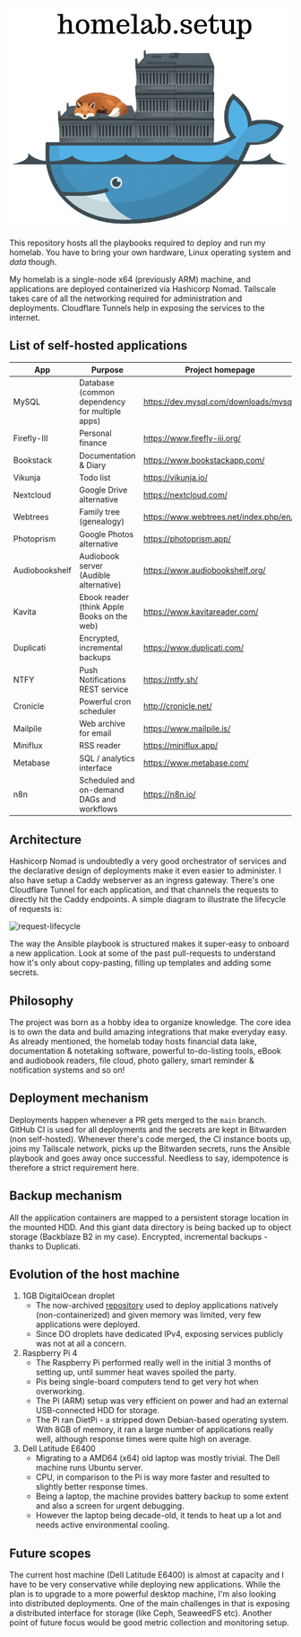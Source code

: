 ![homelab.setup-logo](homelab.setup_logo.png)

This repository hosts all the playbooks required to deploy and run my homelab. You have to bring your own hardware, Linux operating system and *data* though.

My homelab is a single-node x64 (previously ARM) machine, and applications are deployed containerized via Hashicorp Nomad. Tailscale takes care of all the networking required for administration and deployments. Cloudflare Tunnels help in exposing the services to the internet.

## List of self-hosted applications

| App            | Purpose                                        | Project homepage                       |
|----------------|------------------------------------------------|----------------------------------------|
| MySQL          | Database (common dependency for multiple apps) | https://dev.mysql.com/downloads/mysql/ |
| Firefly-III    | Personal finance                               | https://www.firefly-iii.org/           |
| Bookstack      | Documentation & Diary                          | https://www.bookstackapp.com/          |
| Vikunja        | Todo list                                      | https://vikunja.io/                    |
| Nextcloud      | Google Drive alternative                       | https://nextcloud.com/                 |
| Webtrees       | Family tree (genealogy)                        | https://www.webtrees.net/index.php/en/ |
| Photoprism     | Google Photos alternative                      | https://photoprism.app/                |
| Audiobookshelf | Audiobook server (Audible alternative)         | https://www.audiobookshelf.org/        |
| Kavita         | Ebook reader (think Apple Books on the web)    | https://www.kavitareader.com/          |
| Duplicati      | Encrypted, incremental backups                 | https://www.duplicati.com/             |
| NTFY           | Push Notifications REST service                | https://ntfy.sh/                       |
| Cronicle       | Powerful cron scheduler                        | http://cronicle.net/                   |
| Mailpile       | Web archive for email                          | https://www.mailpile.is/               |
| Miniflux       | RSS reader                                     | https://miniflux.app/                  |
| Metabase       | SQL / analytics interface                      | https://www.metabase.com/              |
| n8n            | Scheduled and on-demand DAGs and workflows     | https://n8n.io/                        |

## Architecture

Hashicorp Nomad is undoubtedly a very good orchestrator of services and the declarative design of deployments make it even easier to administer. I also have setup a Caddy webserver as an ingress gateway. There's one Cloudflare Tunnel for each application, and that channels the requests to directly hit the Caddy endpoints. A simple diagram to illustrate the lifecycle of requests is:

![request-lifecycle](https://i.imgur.com/VgvjzC6.png)

The way the Ansible playbook is structured makes it super-easy to onboard a new application. Look at some of the past pull-requests to understand how it's only about copy-pasting, filling up templates and adding some secrets.

## Philosophy

The project was born as a hobby idea to organize knowledge. The core idea is to own the data and build amazing integrations that make everyday easy. As already mentioned, the homelab today hosts financial data lake, documentation & notetaking software, powerful to-do-listing tools, eBook and audiobook readers, file cloud, photo gallery, smart reminder & notification systems and so on!

## Deployment mechanism

Deployments happen whenever a PR gets merged to the `main` branch. GitHub CI is used for all deployments and the secrets are kept in Bitwarden (non self-hosted). Whenever there's code merged, the CI instance boots up, joins my Tailscale network, picks up the Bitwarden secrets, runs the Ansible playbook and goes away once successful. Needless to say, idempotence is therefore a strict requirement here.

## Backup mechanism

All the application containers are mapped to a persistent storage location in the mounted HDD. And this giant data directory is being backed up to object storage (Backblaze B2 in my case). Encrypted, incremental backups - thanks to Duplicati.

## Evolution of the host machine

1. 1GB DigitalOcean droplet
    - The now-archived [repository](https://github.com/rounakdatta/homeserver.setup) used to deploy applications natively (non-containerized) and given memory was limited, very few applications were deployed.
    - Since DO droplets have dedicated IPv4, exposing services publicly was not at all a concern.
2. Raspberry Pi 4
    - The Raspberry Pi performed really well in the initial 3 months of setting up, until summer heat waves spoiled the party.
    - Pis being single-board computers tend to get very hot when overworking.
    - The Pi (ARM) setup was very efficient on power and had an external USB-connected HDD for storage.
    - The Pi ran DietPi - a stripped down Debian-based operating system. With 8GB of memory, it ran a large number of applications really well, although response times were quite high on average.
3. Dell Latitude E6400
    - Migrating to a AMD64 (x64) old laptop was mostly trivial. The Dell machine runs Ubuntu server.
    - CPU, in comparison to the Pi is way more faster and resulted to slightly better response times.
    - Being a laptop, the machine provides battery backup to some extent and also a screen for urgent debugging.
    - However the laptop being decade-old, it tends to heat up a lot and needs active environmental cooling.

## Future scopes

The current host machine (Dell Latitude E6400) is almost at capacity and I have to be very conservative while deploying new applications. While the plan is to upgrade to a more powerful desktop machine, I'm also looking into distributed deployments. One of the main challenges in that is exposing a distributed interface for storage (like Ceph, SeaweedFS etc). Another point of future focus would be good metric collection and monitoring setup.
